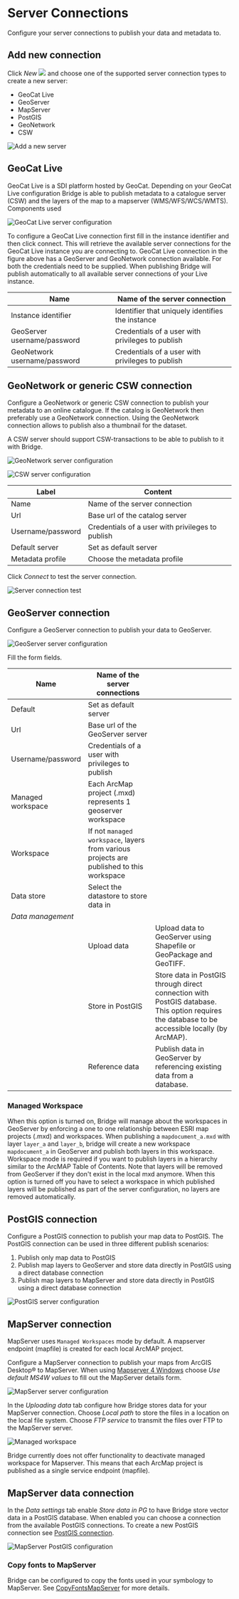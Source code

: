 # Server Connections

Configure your server connections to publish your data and metadata to.



## Add new connection

Click *New* ![](./img/add_button.png) and choose one of the supported
server connection types to create a new server:

-   GeoCat Live
-   GeoServer
-   MapServer
-   PostGIS
-   GeoNetwork
-   CSW

![Add a new server](./img/new_server.png)


## GeoCat Live

GeoCat Live is a SDI platform hosted by GeoCat. Depending on your GeoCat
Live configuration Bridge is able to publish metadata to a catalogue
server (CSW) and the layers of the map to a mapserver
(WMS/WFS/WCS/WMTS). Components used

![GeoCat Live server configuration](./img/geocatlive_server.png)

To configure a GeoCat Live connection first fill in the instance
identifier and then click connect. This will retrieve the available
server connections for the GeoCat Live instance you are connecting to.
GeoCat Live connection in the figure above has a GeoServer and
GeoNetwork connection available. For both the credentials need to be
supplied. When publishing Bridge will publish automatically to all
available server connections of your Live instance.

| Name                          | Name of the server connection                       |
| ----------------------------- | --------------------------------------------------- |
| Instance identifier           | Identifier that uniquely identifies the instance    |
| GeoServer username/password   | Credentials of a user with privileges to publish    |
| GeoNetwork username/password  | Credentials of a user with privileges to publish    |

## GeoNetwork or generic CSW connection

Configure a GeoNetwork or generic CSW connection to publish your
metadata to an online catalogue. If the catalog is GeoNetwork then
preferably use a GeoNetwork connection. Using the GeoNetwork connection
allows to publish also a thumbnail for the dataset.

A CSW server should support CSW-transactions to be able to publish to it
with Bridge.

![GeoNetwork server configuration](./img/publish_servers1.png)

![CSW server configuration](./img/publish_servers2.png)

| Label              | Content  |
| ------------------ | --------------------------------------- |
| Name               | Name of the server connection |
| Url                | Base url of the catalog server |
| Username/password  | Credentials of a user with privileges to publish |
| Default server     | Set as default server |
| Metadata profile   | Choose the metadata profile |

Click *Connect* to test the server connection.

![Server connection test](./img/publish_servers5.png)

## GeoServer connection

Configure a GeoServer connection to publish your data to GeoServer.

![GeoServer server configuration](./img/publish_servers3.png)

Fill the form fields.

| Name | Name of the server connections                |                            |
| ---- | --------------------------------------------- |--------------------------- |
| Default | Set as default server           |                            |
| Url  | Base url of the GeoServer server      |                            |
| Username/password | Credentials of a user with privileges to publish     |                            |
| Managed workspace | Each ArcMap project (.mxd) represents 1 geoserver workspace     |                            |
| Workspace | If not `managed workspace`, layers from various projects are published to this workspace |                            |
| Data store | Select the datastore to store data in                         |                            |
| *Data management* |                                 |                            |
|      | Upload data                     | Upload data to GeoServer using Shapefile or GeoPackage and GeoTIFF.    |
|      | Store in PostGIS                | Store data in PostGIS through direct connection with PostGIS database. This option requires the database to be accessible locally (by ArcMAP).       |
|      | Reference data                  | Publish data in GeoServer by referencing existing data from a database.      |

<!-- 
+\-\-\-\-\-\-\-\-\-\-\-\-\-\-\-\-\-\--+\-\-\-\-\-\-\-\-\-\-\-\-\-\-\-\-\-\-\-\-\-\-\-\-\-\-\-\-\-\-\-\-\-\-\-\-\-\-\-\-\-\-\-\-\-\-\-\-\-\-\-\-\-\-\-\-\-\-\-\-\-\-\-\-\-\-\-\-\-\-\-\-\-\-\-\-\-\-\-\-\-\-\-\-\-\-\-\-\--+\-\-\-\-\-\-\-\-\-\-\-\-\-\-\-\-\-\-\-\-\-\-\-\-\-\-\-\-\-\-\-\-\-\-\-\-\-\-\-\-\-\-\-\-\-\-\-\-\-\-\-\-\-\-\-\-\-\-\-\-\-\-\-\-\-\-\-\-\-\-\-\-\-\-\--+

With the option `Upload data` there is an additional option to select a
File based storage or Database storage. To enable storage in a database
select an existing GeoServer Datastore or create a new Datastore by
clicking \"+\". The database connection details are relative to the
remote GeoServer. There is no need to expose the database locally. The
database user should have `create` and `write` privileges on the
database.

When using `Reference data`, Bridge currently only supports Oracle
databases. Make sure to use MDSYS.SDO\_GEOMETRY in stead of
SDE.ST\_GEOMETRY to store geometries in Oracle and the data is spatially
indexed. Oracle layers can be exposed to ArcMAP via ArcSDE. -->

### Managed Workspace

When this option is turned on, Bridge will manage about the workspaces
in GeoServer by enforcing a one to one relationship between ESRI map
projects (.mxd) and workspaces. When publishing a `mapdocument_a.mxd`
with layer `layer_a` and `layer_b`, bridge will create a new workspace
`mapdocument_a` in GeoServer and publish both layers in this workspace.
Workspace mode is required if you want to publish layers in a hierarchy
similar to the ArcMAP Table of Contents. Note that layers will be
removed from GeoServer if they don\'t exist in the local mxd anymore.
When this option is turned off you have to select a workspace in which
published layers will be published as part of the server configuration,
no layers are removed automatically.

## PostGIS connection

Configure a PostGIS connection to publish your map data to PostGIS. The
PostGIS connection can be used in three different publish scenarios:

1.  Publish only map data to PostGIS
2.  Publish map layers to GeoServer and store data directly in PostGIS
    using a direct database connection
3.  Publish map layers to MapServer and store data directly in PostGIS
    using a direct database connection

![PostGIS server configuration](./img/publish_server_postgis.png)

## MapServer connection

MapServer uses `Managed Workspaces` mode by default. A mapserver
endpoint (mapfile) is created for each local ArcMAP project.

Configure a MapServer connection to publish your maps from ArcGIS
Desktop® to MapServer. When using [Mapserver 4
Windows](http://www.ms4w.org) choose *Use default MS4W values* to fill
out the MapServer details form.

![MapServer server configuration](./img/publish_servers6.png)

In the *Uploading data* tab configure how Bridge stores data for your
MapServer connection. Choose *Local path* to store the files in a
location on the local file system. Choose *FTP service* to transmit the
files over FTP to the MapServer server.

![Managed workspace](./img/publish_servers8.png)

Bridge currently does not offer functionality to deactivate managed
workspace for Mapserver. This means that each ArcMap project is
published as a single service endpoint (mapfile).

## MapServer data connection

In the *Data settings* tab enable *Store data in PG* to have Bridge
store vector data in a PostGIS database. When enabled you can choose a
connection from the available PostGIS connections. To create a new
PostGIS connection see [PostGIS connection](7_server_configuration.html#postgis-connection).

![MapServer PostGIS configuration](./img/publish_servers10.png)

### Copy fonts to MapServer

Bridge can be configured to copy the fonts used in your symbology to
MapServer. See [CopyFontsMapServer](6_configuration_extension.html#CopyFontsMapServer) for more details.
